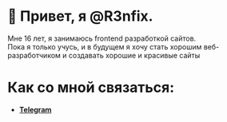 # 👋 Привет, я @R3nfix. 
Мне 16 лет, я занимаюсь frontend разработкой сайтов. <br>
Пока я только учусь, и в будущем я хочу стать хорошим веб-разработчиком и создавать хорошие и красивые сайты

# Как со мной связаться:
<ul>
<b>
  <li>
    <a href="[t.me/qu3nty](https://t.me/qu3nty)">Telegram</a>
  </li>
</b> <br>
</ul>

